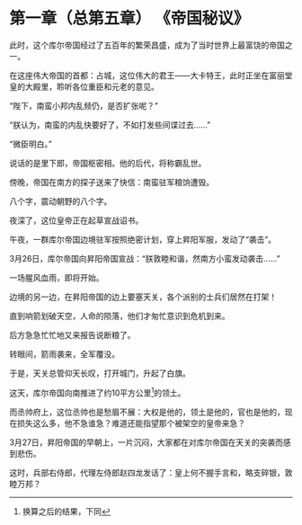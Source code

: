 # 第一章（总第五章）     《帝国秘议》

此时，这个库尔帝国经过了五百年的繁荣昌盛，成为了当时世界上最富饶的帝国之一。

在这座伟大帝国的首都：占城，这位伟大的君王——大卡特王，此时正坐在富丽堂皇的大殿里，聆听各位重臣和元老的意见。

“陛下，南蛮小邦内乱频仍，是否扩张呢？”

“朕认为，南蛮的内乱快要好了，不如打发些间谍过去……”

“微臣明白。”

说话的是里下郎，帝国枢密相。他的后代，将称霸乱世。

傍晚，帝国在南方的探子送来了快信：南蛮驻军粮饷遭毁。

八个字，震动朝野的八个字。

夜深了，这位皇帝正在起草宣战诏书。

午夜，一群库尔帝国边境驻军按照绝密计划，穿上昇阳军服，发动了“袭击”。

3月26日，库尔帝国向昇阳帝国宣战：“朕敦睦和谐，然南方小蛮发动袭击……”

一场腥风血雨，即将开始。

边境的另一边，在昇阳帝国的边上要塞天关，各个派别的士兵们居然在打架！

直到响箭划破天空，人命的陨落，他们才匆忙意识到危机到来。

后方急急忙忙地又来报告说断粮了。

转眼间，箭雨袭来，全军覆没。

于是，天关总管仰天长叹，打开城门，升起了白旗。

这天，库尔帝国向南推进了约10平方公里[^2]的领土。

而丞帅府上，这位丞帅也是愁眉不展：大权是他的，领土是他的，官也是他的，现在损失这么多，他不急谁急？难道还能指望那个被架空的皇帝来急？

3月27日，昇阳帝国的早朝上，一片沉闷，大家都在对库尔帝国在天关的突袭而感到悲伤。

这时，兵部右侍郎，代理左侍郎赵四龙发话了：皇上何不握手言和，略支碎银，敦睦万邦？

[^2]: 换算之后的结果，下同